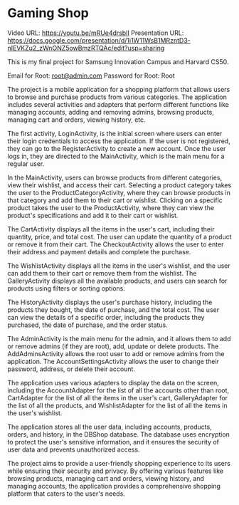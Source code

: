 # Gaming Shop
Video URL: https://youtu.be/mRUe4drsbII
Presentation URL: https://docs.google.com/presentation/d/1i1W11WsB1MRzntD3-nIEVKZu2_zWnONZ5owBmzRTQAc/edit?usp=sharing

This is my final project for Samsung Innovation Campus and Harvard CS50.

Email for Root: root@admin.com
Password for Root: Root

The project is a mobile application for a shopping platform that allows users to browse and purchase products from various categories. The application includes several activities and adapters that perform different functions like managing accounts, adding and removing admins, browsing products, managing cart and orders, viewing history, etc.

The first activity, LoginActivity, is the initial screen where users can enter their login credentials to access the application. If the user is not registered, they can go to the RegisterActivity to create a new account. Once the user logs in, they are directed to the MainActivity, which is the main menu for a regular user.

In the MainActivity, users can browse products from different categories, view their wishlist, and access their cart. Selecting a product category takes the user to the ProductCategoryActivity, where they can browse products in that category and add them to their cart or wishlist. Clicking on a specific product takes the user to the ProductActivity, where they can view the product's specifications and add it to their cart or wishlist.

The CartActivity displays all the items in the user's cart, including their quantity, price, and total cost. The user can update the quantity of a product or remove it from their cart. The CheckoutActivity allows the user to enter their address and payment details and complete the purchase.

The WishlistActivity displays all the items in the user's wishlist, and the user can add them to their cart or remove them from the wishlist. The GalleryActivity displays all the available products, and users can search for products using filters or sorting options.

The HistoryActivity displays the user's purchase history, including the products they bought, the date of purchase, and the total cost. The user can view the details of a specific order, including the products they purchased, the date of purchase, and the order status.

The AdminActivity is the main menu for the admin, and it allows them to add or remove admins (if they are root), add, update or delete products. The AddAdminsActivity allows the root user to add or remove admins from the application. The AccountSettingsActivity allows the user to change their password, address, or delete their account.

The application uses various adapters to display the data on the screen, including the AccountAdapter for the list of all the accounts other than root, CartAdapter for the list of all the items in the user's cart, GalleryAdapter for the list of all the products, and WishlistAdapter for the list of all the items in the user's wishlist.

The application stores all the user data, including accounts, products, orders, and history, in the DBShop database. The database uses encryption to protect the user's sensitive information, and it ensures the security of user data and prevents unauthorized access.

The project aims to provide a user-friendly shopping experience to its users while ensuring their security and privacy. By offering various features like browsing products, managing cart and orders, viewing history, and managing accounts, the application provides a comprehensive shopping platform that caters to the user's needs.
